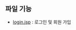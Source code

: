 ## 파일 기능
- [login.jsp](https://github.com/Jinseop95/Capstone_Design/blob/master/web/login.jsp) : 로그인 및 회원 가입 
